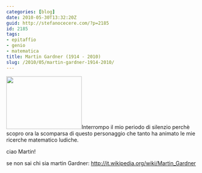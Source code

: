 ```yaml
---
categories: [blog]
date: 2010-05-30T13:32:20Z
guid: http://stefanocecere.com/?p=2185
id: 2185
tags:
- epitaffio
- genio
- matematica
title: Martin Gardner (1914 - 2010)
slug: /2010/05/martin-gardner-1914-2010/
---
```


<img class="alignleft size-full wp-image-2186" title="200px-Martin_Gardner" src="http://stefanocecere.com/wp-content/uploads/sites/3/2010/05/200px-Martin_Gardner.jpeg" alt="" width="200" height="140" />Interrompo il mio periodo di silenzio perchè scopro ora la scomparsa di questo personaggio che tanto ha animato le mie ricerche matematico ludiche.
  
ciao Martin!

se non sai chi sia martin Gardner: <http://it.wikipedia.org/wiki/Martin_Gardner>